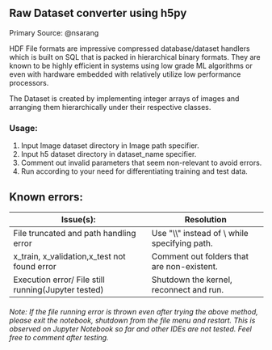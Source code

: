 ## Raw Dataset converter using h5py

Primary Source: @nsarang

HDF File formats are impressive compressed database/dataset handlers which is built on SQL that is packed in hierarchical binary formats. They are known to be highly efficient in systems using low grade ML algorithms or even with hardware embedded with relatively utilize low performance processors. 

The Dataset is created by implementing integer arrays of images and arranging them hierarchically under their respective classes. 

### Usage:

1.  Input Image dataset directory in Image path specifier.
2. Input h5 dataset directory in dataset_name specifier. 
3. Comment out invalid parameters that seem non-relevant to avoid errors. 
4. Run according to your need for differentiating training and test data. 

## Known errors:

| Issue(s):                                           | Resolution                                       |
| --------------------------------------------------- | ------------------------------------------------ |
| File truncated and path handling error              | Use "\\\\\"  instead of \ while specifying path. |
| x_train, x_validation,x_test not found error        | Comment out folders that are non-existent.       |
| Execution error/ File still running(Jupyter tested) | Shutdown the kernel, reconnect and run.          |

###### Note: If the file running error is thrown even after trying the above method, please exit the notebook, shutdown from the file menu and restart. This is observed on Jupyter Notebook so far and other IDEs are not tested. Feel free to comment after testing. 
